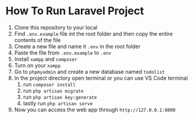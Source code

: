 # How To Run Laravel Project

1. Clone this repository to your local
2. Find `.env.example` file int the root folder and then copy the entire contents of the file
3. Create a new file and name it `.env` in the root folder
4. Paste the file from `.env.example` to `.env`
5. Install `xampp` and `composer`
6. Turn on your `xampp`
7. Go to `phpmyadmin` and create a new database named `todolist`
8. In the project directory open terminal or you can use VS Code terminal
    1. run `composer install`
    2. run `php artisan migrate`
    3. run `php artisan key:generate`
    4. lastly run `php artisan serve`
9. Now you can access the web app through `http://127.0.0.1:8000`
 
